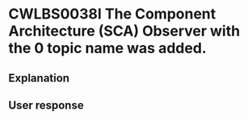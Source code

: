 # CWLBS0038I The Component Architecture (SCA) Observer with the 0 topic name was added.

## Explanation

## User response